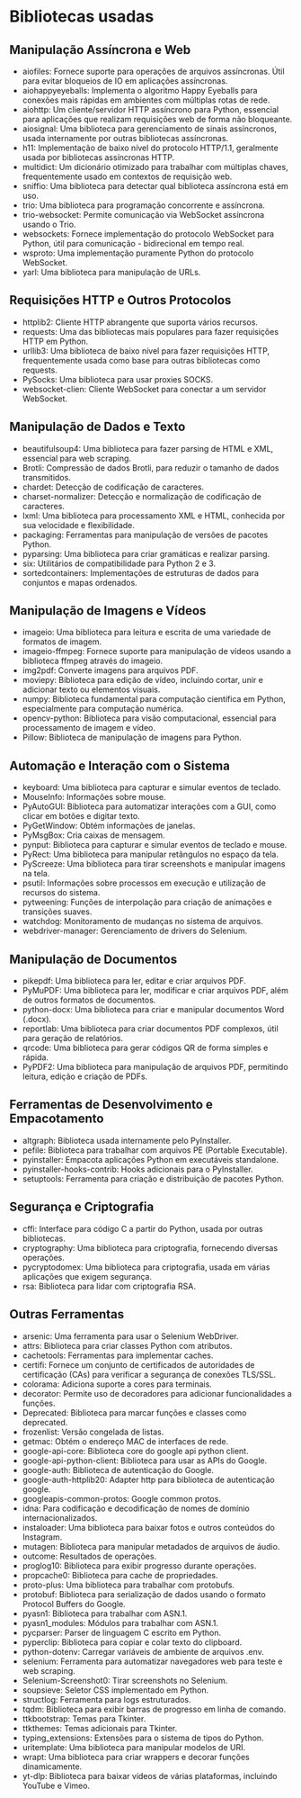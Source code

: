 # Bibliotecas usadas

## Manipulação Assíncrona e Web

- aiofiles: Fornece suporte para operações de arquivos assíncronas. Útil para evitar bloqueios de IO em aplicações assíncronas.
- aiohappyeyeballs: Implementa o algoritmo Happy Eyeballs para conexões mais rápidas em ambientes com múltiplas rotas de rede.
- aiohttp: Um cliente/servidor HTTP assíncrono para Python, essencial para aplicações que realizam requisições web de forma não bloqueante.
- aiosignal: Uma biblioteca para gerenciamento de sinais assíncronos, usada internamente por outras bibliotecas assíncronas.
- h11: Implementação de baixo nível do protocolo HTTP/1.1, geralmente usada por bibliotecas assíncronas HTTP.
- multidict: Um dicionário otimizado para trabalhar com múltiplas chaves, frequentemente usado em contextos de requisição web.
- sniffio: Uma biblioteca para detectar qual biblioteca assíncrona está em uso.
- trio: Uma biblioteca para programação concorrente e assíncrona.
- trio-websocket: Permite comunicação via WebSocket assíncrona usando o Trio.
- websockets: Fornece implementação do protocolo WebSocket para Python, útil para comunicação - bidirecional em tempo real.
- wsproto: Uma implementação puramente Python do protocolo WebSocket.
- yarl: Uma biblioteca para manipulação de URLs.

## Requisições HTTP e Outros Protocolos

- httplib2: Cliente HTTP abrangente que suporta vários recursos.
- requests: Uma das bibliotecas mais populares para fazer requisições HTTP em Python.
- urllib3: Uma biblioteca de baixo nível para fazer requisições HTTP, frequentemente usada como base para outras bibliotecas como requests.
- PySocks: Uma biblioteca para usar proxies SOCKS.
- websocket-clien: Cliente WebSocket para conectar a um servidor WebSocket.

## Manipulação de Dados e Texto

- beautifulsoup4: Uma biblioteca para fazer parsing de HTML e XML, essencial para web scraping.
- Brotli: Compressão de dados Brotli, para reduzir o tamanho de dados transmitidos.
- chardet: Detecção de codificação de caracteres.
- charset-normalizer: Detecção e normalização de codificação de caracteres.
- lxml: Uma biblioteca para processamento XML e HTML, conhecida por sua velocidade e flexibilidade.
- packaging: Ferramentas para manipulação de versões de pacotes Python.
- pyparsing: Uma biblioteca para criar gramáticas e realizar parsing.
- six: Utilitários de compatibilidade para Python 2 e 3.
- sortedcontainers: Implementações de estruturas de dados para conjuntos e mapas ordenados.

## Manipulação de Imagens e Vídeos

- imageio: Uma biblioteca para leitura e escrita de uma variedade de formatos de imagem.
- imageio-ffmpeg: Fornece suporte para manipulação de vídeos usando a biblioteca ffmpeg através do imageio.
- img2pdf: Converte imagens para arquivos PDF.
- moviepy: Biblioteca para edição de vídeo, incluindo cortar, unir e adicionar texto ou elementos visuais.
- numpy: Biblioteca fundamental para computação científica em Python, especialmente para computação numérica.
- opencv-python: Biblioteca para visão computacional, essencial para processamento de imagem e vídeo.
- Pillow: Biblioteca de manipulação de imagens para Python.

## Automação e Interação com o Sistema

- keyboard: Uma biblioteca para capturar e simular eventos de teclado.
- MouseInfo: Informações sobre mouse.
- PyAutoGUI: Biblioteca para automatizar interações com a GUI, como clicar em botões e digitar texto.
- PyGetWindow: Obtém informações de janelas.
- PyMsgBox: Cria caixas de mensagem.
- pynput: Biblioteca para capturar e simular eventos de teclado e mouse.
- PyRect: Uma biblioteca para manipular retângulos no espaço da tela.
- PyScreeze: Uma biblioteca para tirar screenshots e manipular imagens na tela.
- psutil: Informações sobre processos em execução e utilização de recursos do sistema.
- pytweening: Funções de interpolação para criação de animações e transições suaves.
- watchdog: Monitoramento de mudanças no sistema de arquivos.
- webdriver-manager: Gerenciamento de drivers do Selenium.

## Manipulação de Documentos

- pikepdf: Uma biblioteca para ler, editar e criar arquivos PDF.
- PyMuPDF: Uma biblioteca para ler, modificar e criar arquivos PDF, além de outros formatos de documentos.
- python-docx: Uma biblioteca para criar e manipular documentos Word (.docx).
- reportlab: Uma biblioteca para criar documentos PDF complexos, útil para geração de relatórios.
- qrcode: Uma biblioteca para gerar códigos QR de forma simples e rápida.
- PyPDF2: Uma biblioteca para manipulação de arquivos PDF, permitindo leitura, edição e criação de PDFs.

## Ferramentas de Desenvolvimento e Empacotamento

- altgraph: Biblioteca usada internamente pelo PyInstaller.
- pefile: Biblioteca para trabalhar com arquivos PE (Portable Executable).
- pyinstaller: Empacota aplicações Python em executáveis standalone.
- pyinstaller-hooks-contrib: Hooks adicionais para o PyInstaller.
- setuptools: Ferramenta para criação e distribuição de pacotes Python.

## Segurança e Criptografia

- cffi: Interface para código C a partir do Python, usada por outras bibliotecas.
- cryptography: Uma biblioteca para criptografia, fornecendo diversas operações.
- pycryptodomex: Uma biblioteca para criptografia, usada em várias aplicações que exigem segurança.
- rsa: Biblioteca para lidar com criptografia RSA.

## Outras Ferramentas

- arsenic: Uma ferramenta para usar o Selenium WebDriver.
- attrs: Biblioteca para criar classes Python com atributos.
- cachetools: Ferramentas para implementar caches.
- certifi: Fornece um conjunto de certificados de autoridades de certificação (CAs) para verificar a segurança de conexões TLS/SSL.
- colorama: Adiciona suporte a cores para terminais.
- decorator: Permite uso de decoradores para adicionar funcionalidades a funções.
- Deprecated: Biblioteca para marcar funções e classes como deprecated.
- frozenlist: Versão congelada de listas.
- getmac: Obtém o endereço MAC de interfaces de rede.
- google-api-core: Biblioteca core do google api python client.
- google-api-python-client: Biblioteca para usar as APIs do Google.
- google-auth: Biblioteca de autenticação do Google.
- google-auth-httplib20: Adapter http para biblioteca de autenticação google.
- googleapis-common-protos: Google common protos.
- idna: Para codificação e decodificação de nomes de domínio internacionalizados.
- instaloader: Uma biblioteca para baixar fotos e outros conteúdos do Instagram.
- mutagen: Biblioteca para manipular metadados de arquivos de áudio.
- outcome: Resultados de operações.
- proglog10: Biblioteca para exibir progresso durante operações.
- propcache0: Biblioteca para cache de propriedades.
- proto-plus: Uma biblioteca para trabalhar com protobufs.
- protobuf: Biblioteca para serialização de dados usando o formato Protocol Buffers do Google.
- pyasn1: Biblioteca para trabalhar com ASN.1.
- pyasn1_modules: Módulos para trabalhar com ASN.1.
- pycparser: Parser de linguagem C escrito em Python.
- pyperclip: Biblioteca para copiar e colar texto do clipboard.
- python-dotenv: Carregar variáveis de ambiente de arquivos .env.
- selenium: Ferramenta para automatizar navegadores web para teste e web scraping.
- Selenium-Screenshot0: Tirar screenshots no Selenium.
- soupsieve: Seletor CSS implementado em Python.
- structlog: Ferramenta para logs estruturados.
- tqdm: Biblioteca para exibir barras de progresso em linha de comando.
- ttkbootstrap: Temas para Tkinter.
- ttkthemes: Temas adicionais para Tkinter.
- typing_extensions: Extensões para o sistema de tipos do Python.
- uritemplate: Uma biblioteca para manipular modelos de URI.
- wrapt: Uma biblioteca para criar wrappers e decorar funções dinamicamente.
- yt-dlp: Biblioteca para baixar vídeos de várias plataformas, incluindo YouTube e Vimeo.
